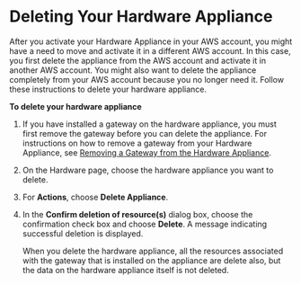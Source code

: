 # Deleting Your Hardware Appliance<a name="delete-appliance"></a>

After you activate your Hardware Appliance in your AWS account, you might have a need to move and activate it in a different AWS account\. In this case, you first delete the appliance from the AWS account and activate it in another AWS account\. You might also want to delete the appliance completely from your AWS account because you no longer need it\. Follow these instructions to delete your hardware appliance\.

**To delete your hardware appliance**

1. If you have installed a gateway on the hardware appliance, you must first remove the gateway before you can delete the appliance\. For instructions on how to remove a gateway from your Hardware Appliance, see [Removing a Gateway from the Hardware Appliance](appliance-remove-gateway.md)\.

1. On the Hardware page, choose the hardware appliance you want to delete\.

1. For **Actions**, choose **Delete Appliance**\.

1. In the **Confirm deletion of resource\(s\)** dialog box, choose the confirmation check box and choose **Delete**\. A message indicating successful deletion is displayed\.

   When you delete the hardware appliance, all the resources associated with the gateway that is installed on the appliance are delete also, but the data on the hardware appliance itself is not deleted\.